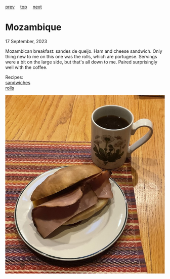 [prev](morocco.md)&emsp;
[top](../index.md)&emsp;
[next](myanmar.md)
# Mozambique
<meta property="og:image" content="images/mozambique.png"/>
17 September, 2023

Mozambican breakfast: sandes de queijo. Ham and cheese sandwich. Only
thing new to me on this one was the rolls, which are
portugese. Servings were a bit on the large side, but that's all down
to me.  Paired surprisingly well with the coffee.

Recipes:<br>
[sandwiches](http://www.foodbycountry.com/Kazakhstan-to-South-Africa/Mozambique.html)<br>
[rolls](https://www.easyportugueserecipes.com/portuguese-rolls-papo-secos/)

![breakfast](images/mozambique.jpeg)
